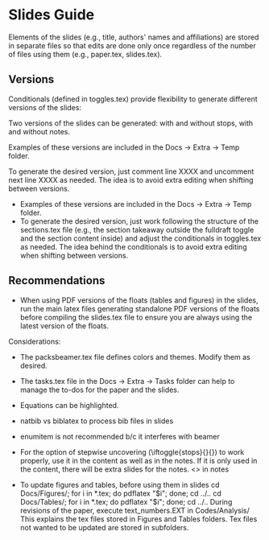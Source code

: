 # Slides Guide

Elements of the slides (e.g., title, authors' names and affiliations) are stored in separate files so that edits are done only once regardless of the number of files using them (e.g., paper.tex, slides.tex).

## Versions
Conditionals (defined in toggles.tex) provide flexibility to generate different versions of the slides:

Two versions of the slides can be generated: with and without stops, with and without notes.

Examples of these versions are included in the Docs -> Extra -> Temp folder.

To generate the desired version, just comment line XXXX and uncomment next line XXXX as needed. The idea is to avoid extra editing when shifting between versions.

- Examples of these versions are included in the Docs -> Extra -> Temp folder.
- To generate the desired version, just work following the structure of the sections.tex file (e.g., the section takeaway outside the fulldraft toggle and the section content inside) and adjust the conditionals in toggles.tex as needed. The idea behind the conditionals is to avoid extra editing when shifting between versions.

## Recommendations
- When using PDF versions of the floats (tables and figures) in the slides, run the main latex files generating standalone PDF versions of the floats before compiling the slides.tex file to ensure you are always using the latest version of the floats.


Considerations:
- The packsbeamer.tex file defines colors and themes. Modify them as desired.
- The tasks.tex file in the Docs -> Extra -> Tasks folder can help to manage the to-dos for the paper and the slides.
- Equations can be highlighted.
- natbib vs biblatex to process bib files in slides
- enumitem is not recommended b/c it interferes with beamer
- For the option of stepwise uncovering (\iftoggle{stops}{}{}) to work properly, use it in the content as well as in the notes. If it is only used in the content, there will be extra slides for the notes.
<> in notes

- To update figures and tables, before using them in slides
cd Docs/Figures/; for i in *.tex; do pdflatex "$i"; done; cd ../..
cd Docs/Tables/; for i in *.tex; do pdflatex "$i"; done; cd ../..
During revisions of the paper, execute text_numbers.EXT in Codes/Analysis/
This explains the tex files stored in Figures and Tables folders. Tex files not wanted to be updated are stored in subfolders.